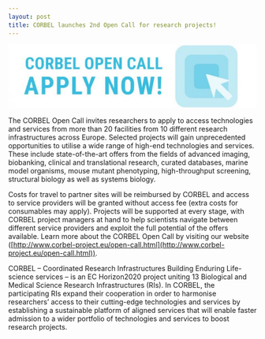 ```yaml
---
layout: post
title: CORBEL launches 2nd Open Call for research projects!
---
```


![Kopie apply](/img/news/btn_apply_now-Kopie-624x160.jpg)

The CORBEL Open Call invites researchers to apply to access technologies and services from more than 20 facilities from 10 different research infrastructures across Europe. Selected projects will gain unprecedented opportunities to utilise a wide range of high-end technologies and services. 
These include state-of-the-art offers from the fields of advanced imaging, biobanking, clinical and translational research, 
curated databases, marine model organisms, mouse mutant phenotyping, high-throughput screening, structural biology as well as systems biology.

Costs for travel to partner sites will be reimbursed by CORBEL and access to service providers will be granted without access fee 
(extra costs for consumables may apply). Projects will be supported at every stage, 
with CORBEL project managers at hand to help scientists navigate between different service providers and exploit the full potential of the offers 
available. Learn more about the CORBEL Open Call by visiting our website ([http://www.corbel-project.eu/open-call.html](http://www.corbel-project.eu/open-call.html)).

CORBEL – Coordinated Research Infrastructures Building Enduring Life-science services – is an EC Horizon2020 project uniting 13 Biological and Medical Science Research Infrastructures (RIs). In CORBEL, the participating RIs expand their cooperation in order to harmonise researchers’ access to their cutting-edge technologies and services by establishing a sustainable platform of aligned services that will enable faster admission to a wider portfolio of technologies and services to boost research projects.